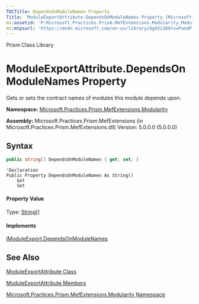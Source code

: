```yaml
---
TOCTitle: DependsOnModuleNames Property
Title: 'ModuleExportAttribute.DependsOnModuleNames Property (Microsoft.Practices.Prism.MefExtensions.Modularity)'
ms:assetid: 'P:Microsoft.Practices.Prism.MefExtensions.Modularity.ModuleExportAttribute.DependsOnModuleNames'
ms:mtpsurl: 'https://msdn.microsoft.com/en-us/library/Gg431269(v=PandP.50)'
---
```


Prism Class Library

ModuleExportAttribute.DependsOnModuleNames Property
=======================================================

Gets or sets the contract names of modules this module depends upon.

**Namespace:** [Microsoft.Practices.Prism.MefExtensions.Modularity](https://msdn.microsoft.com/en-us/library/microsoft.practices.prism.mefextensions.modularity(v=pandp.50))

**Assembly:** Microsoft.Practices.Prism.MefExtensions (in Microsoft.Practices.Prism.MefExtensions.dll) Version: 5.0.0.0 (5.0.0.0)


## Syntax


```C#
public string[] DependsOnModuleNames { get; set; }
```
```VB
'Declaration
Public Property DependsOnModuleNames As String()
	Get
	Set
```

#### Property Value

Type: [String](http://msdn2.microsoft.com/en-us/library/s1wwdcbf)[]
#### Implements

[IModuleExport.DependsOnModuleNames](https://msdn.microsoft.com/en-us/library/microsoft.practices.prism.mefextensions.modularity.imoduleexport.dependsonmodulenames(v=pandp.50))

See Also
--------


[ModuleExportAttribute Class](https://msdn.microsoft.com/en-us/library/microsoft.practices.prism.mefextensions.modularity.moduleexportattribute(v=pandp.50))

[ModuleExportAttribute Members](https://msdn.microsoft.com/en-us/library/microsoft.practices.prism.mefextensions.modularity.moduleexportattribute_members(v=pandp.50))

[Microsoft.Practices.Prism.MefExtensions.Modularity Namespace](https://msdn.microsoft.com/en-us/library/microsoft.practices.prism.mefextensions.modularity(v=pandp.50))

